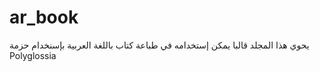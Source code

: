 # ar_book

يحوي هذا المجلد قالبا يمكن إستخدامه في طباعة كتاب باللغة العربية بإسنخدام حزمة
Polyglossia
